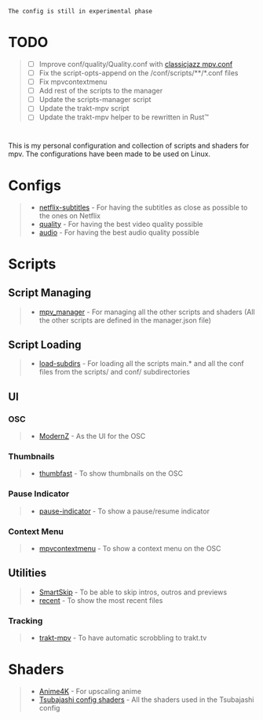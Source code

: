 `The config is still in experimental phase`

# TODO

> - [ ]  Improve conf/quality/Quality.conf with [classicjazz mpv.conf](https://github.com/classicjazz/mpv-config/blob/master/mpv.conf)
> - [ ]  Fix the script-opts-append on the /conf/scripts/**/*.conf files
> - [ ]  Fix mpvcontextmenu
> - [ ]  Add rest of the scripts to the manager
> - [ ]  Update the scripts-manager script
> - [ ]  Update the trakt-mpv script
> - [ ]  Update the trakt-mpv helper to be rewritten in Rust™️

# 

This is my personal configuration and collection of scripts and shaders for mpv.
The configurations have been made to be used on Linux.

# Configs

> - [netflix-subtitles](https://github.com/ang3lo-azevedo/mpv/tree/main/conf/netflix-subtitles) - For having the subtitles as close as possible to the ones on Netflix
> - [quality](https://github.com/ang3lo-azevedo/mpv/tree/main/conf/quality) - For having the best video quality possible
> - [audio](https://github.com/ang3lo-azevedo/mpv/tree/main/conf/audio) - For having the best audio quality possible

# Scripts

## Script Managing

> - [mpv_manager](https://github.com/ang3lo-azevedo/mpv/tree/main/scripts/mpv_manager) - For managing all the other scripts and shaders (All the other scripts are defined in the manager.json file)

## Script Loading

> - [load-subdirs](https://github.com/ang3lo-azevedo/mpv/tree/main/scripts/load-subdirs) - For loading all the scripts main.* and all the conf files from the scripts/ and conf/ subdirectories

## UI

### OSC

> - [ModernZ](https://github.com/Samillion/ModernZ) - As the UI for the OSC

### Thumbnails

> - [thumbfast](https://github.com/po5/thumbfast) - To show thumbnails on the OSC

### Pause Indicator

> - [pause-indicator](https://github.com/thisisshihan/mpv-player-config-snad/tree/mpv-config-snad-windows-ubuntu-linux-macos/removed_conf/scripts/pause-indicator.lua) - To show a pause/resume indicator

### Context Menu

> - [mpvcontextmenu](https://gitlab.com/carmanaught/mpvcontextmenu/) - To show a context menu on the OSC

## Utilities

> - [SmartSkip](https://github.com/Eisa01/mpv-scripts/blob/master/scripts/SmartSkip.lua) - To be able to skip intros, outros and previews
> - [recent](https://github.com/hacel/recent) - To show the most recent files

### Tracking

> - [trakt-mpv](https://github.com/ang3lo-azevedo/mpv/tree/main/scripts/utils/tracking/trakt-mpv) - To have automatic scrobbling to trakt.tv

# Shaders

> - [Anime4K](https://github.com/bloc97/Anime4K) - For upscaling anime
> - [Tsubajashi config shaders](https://github.com/Tsubajashi/mpv-settings/tree/master/shaders) - All the shaders used in the Tsubajashi config

